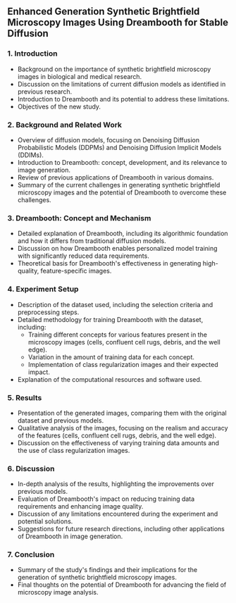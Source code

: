 ## Enhanced Generation Synthetic Brightfield Microscopy Images Using Dreambooth for Stable Diffusion

### 1. Introduction
- Background on the importance of synthetic brightfield microscopy images in biological and medical research.
- Discussion on the limitations of current diffusion models as identified in previous research.
- Introduction to Dreambooth and its potential to address these limitations.
- Objectives of the new study.
### 2. Background and Related Work
- Overview of diffusion models, focusing on Denoising Diffusion Probabilistic Models (DDPMs) and Denoising Diffusion Implicit Models (DDIMs).
- Introduction to Dreambooth: concept, development, and its relevance to image generation.
- Review of previous applications of Dreambooth in various domains.
- Summary of the current challenges in generating synthetic brightfield microscopy images and the potential of Dreambooth to overcome these challenges.
### 3. Dreambooth: Concept and Mechanism
- Detailed explanation of Dreambooth, including its algorithmic foundation and how it differs from traditional diffusion models.
- Discussion on how Dreambooth enables personalized model training with significantly reduced data requirements.
- Theoretical basis for Dreambooth's effectiveness in generating high-quality, feature-specific images.
### 4. Experiment Setup
- Description of the dataset used, including the selection criteria and preprocessing steps.
- Detailed methodology for training Dreambooth with the dataset, including:
    - Training different concepts for various features present in the microscopy images (cells, confluent cell rugs, debris, and the well edge).
    - Variation in the amount of training data for each concept.
    - Implementation of class regularization images and their expected impact.
- Explanation of the computational resources and software used.
### 5. Results
- Presentation of the generated images, comparing them with the original dataset and previous models.
- Qualitative analysis of the images, focusing on the realism and accuracy of the features (cells, confluent cell rugs, debris, and the well edge).
- Discussion on the effectiveness of varying training data amounts and the use of class regularization images.
### 6. Discussion
- In-depth analysis of the results, highlighting the improvements over previous models.
- Evaluation of Dreambooth's impact on reducing training data requirements and enhancing image quality.
- Discussion of any limitations encountered during the experiment and potential solutions.
- Suggestions for future research directions, including other applications of Dreambooth in image generation.
### 7. Conclusion
- Summary of the study's findings and their implications for the generation of synthetic brightfield microscopy images.
- Final thoughts on the potential of Dreambooth for advancing the field of microscopy image analysis.
